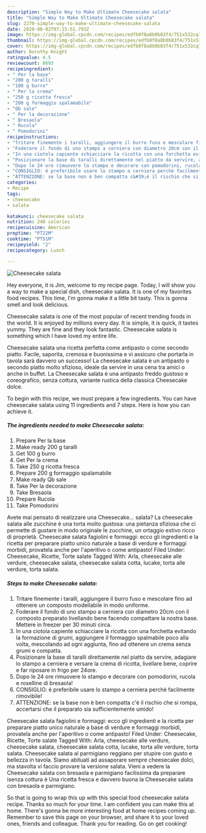 ```yaml
---
description: "Simple Way to Make Ultimate Cheesecake salata"
title: "Simple Way to Make Ultimate Cheesecake salata"
slug: 2270-simple-way-to-make-ultimate-cheesecake-salata
date: 2020-08-02T07:15:51.793Z
image: https://img-global.cpcdn.com/recipes/edfb0f8a8b0b83f4/751x532cq70/cheesecake-salata-recipe-main-photo.jpg
thumbnail: https://img-global.cpcdn.com/recipes/edfb0f8a8b0b83f4/751x532cq70/cheesecake-salata-recipe-main-photo.jpg
cover: https://img-global.cpcdn.com/recipes/edfb0f8a8b0b83f4/751x532cq70/cheesecake-salata-recipe-main-photo.jpg
author: Dorothy Knight
ratingvalue: 4.5
reviewcount: 8693
recipeingredient:
- " Per la base"
- "200 g taralli"
- "100 g burro"
- " Per la crema"
- "250 g ricotta fresca"
- "200 g formaggio spalamabile"
- "Qb sale"
- " Per la decorazione"
- " Bresaola"
- " Rucola"
- " Pomodorini"
recipeinstructions:
- "Tritare finemente i taralli, aggiungere il burro fuso e mescolare fino ad ottenere un composto modellabile in modo uniforme."
- "Foderare il fondo di uno stampo a cerniera con diametro 20cm con il composto preparato livellando bene facendo compattare la nostra base. Mettere in freezer per 30 minuti circa."
- "In una ciotola capiente schiacciare la ricotta con una forchetta evitando la formazione di grumi, aggiungere il formaggio spalmabile poco alla volta, mescolando ad ogni aggiunta, fino ad ottenere un crema senza grumi e compatta."
- "Posizionare la base di taralli direttamente nel piatto da servire, adagiare lo stampo a cerniera e versare la crema di ricotta, livellare bene, coprire e far riposare in frigo per 24ore."
- "Dopo le 24 ore rimuovere lo stampo e decorare con pomodorini, rucola e roselline di bresaola!"
- "CONSIGLIO: é preferibile usare lo stampo a cerniera perchè facilmente rimovibile!"
- "ATTENZIONE: se la base non è ben compatta c&#39;è il rischio che si rompa, accertarsi che il preparato sia sufficientemente umido!"
categories:
- Recipe
tags:
- cheesecake
- salata

katakunci: cheesecake salata 
nutrition: 240 calories
recipecuisine: American
preptime: "PT22M"
cooktime: "PT51M"
recipeyield: "2"
recipecategory: Lunch

---
```



![Cheesecake salata](https://img-global.cpcdn.com/recipes/edfb0f8a8b0b83f4/751x532cq70/cheesecake-salata-recipe-main-photo.jpg)

Hey everyone, it is Jim, welcome to my recipe page. Today, I will show you a way to make a special dish, cheesecake salata. It is one of my favorites food recipes. This time, I'm gonna make it a little bit tasty. This is gonna smell and look delicious.

Cheesecake salata is one of the most popular of recent trending foods in the world. It is enjoyed by millions every day. It is simple, it is quick, it tastes yummy. They are fine and they look fantastic. Cheesecake salata is something which I have loved my entire life.

Cheesecake salata una ricetta perfetta come antipasto o come secondo piatto. Facile, saporita, cremosa e buonissima e vi assicuro che portarla in tavola sarà davvero un successo! La cheesecake salata è un antipasto o secondo piatto molto sfizioso, ideale da servire in una cena tra amici o anche in buffet. La Cheesecake salata è una antipasto freddo gustoso e coreografico, senza cottura, variante rustica della classica Cheesecake dolce.


To begin with this recipe, we must prepare a few ingredients. You can have cheesecake salata using 11 ingredients and 7 steps. Here is how you can achieve it.

<!--inarticleads1-->

##### The ingredients needed to make Cheesecake salata:

1. Prepare  Per la base
1. Make ready 200 g taralli
1. Get 100 g burro
1. Get  Per la crema
1. Take 250 g ricotta fresca
1. Prepare 200 g formaggio spalamabile
1. Make ready Qb sale
1. Take  Per la decorazione
1. Take  Bresaola
1. Prepare  Rucola
1. Take  Pomodorini


Avete mai pensato di realizzare una Cheesecake… salata? La cheesecake salata alle zucchine è una torta molto gustosa: una pietanza sfiziosa che ci permette di gustare in modo originale le zucchine, un ortaggio estivo ricco di proprietà. Cheesecake salata fagiolini e formaggi: ecco gli ingredienti e la ricetta per preparare piatto unico naturale a base di verdure e formaggi morbidi, provatela anche per l&#39;aperitivo o come antipasto! Filed Under: Cheesecake, Ricette, Torte salate Tagged With: Arla, cheesecake alle verdure, cheesecake salata, cheesecake salata cotta, lucake, torta alle verdure, torta salata. 

<!--inarticleads2-->

##### Steps to make Cheesecake salata:

1. Tritare finemente i taralli, aggiungere il burro fuso e mescolare fino ad ottenere un composto modellabile in modo uniforme.
1. Foderare il fondo di uno stampo a cerniera con diametro 20cm con il composto preparato livellando bene facendo compattare la nostra base. Mettere in freezer per 30 minuti circa.
1. In una ciotola capiente schiacciare la ricotta con una forchetta evitando la formazione di grumi, aggiungere il formaggio spalmabile poco alla volta, mescolando ad ogni aggiunta, fino ad ottenere un crema senza grumi e compatta.
1. Posizionare la base di taralli direttamente nel piatto da servire, adagiare lo stampo a cerniera e versare la crema di ricotta, livellare bene, coprire e far riposare in frigo per 24ore.
1. Dopo le 24 ore rimuovere lo stampo e decorare con pomodorini, rucola e roselline di bresaola!
1. CONSIGLIO: é preferibile usare lo stampo a cerniera perchè facilmente rimovibile!
1. ATTENZIONE: se la base non è ben compatta c&#39;è il rischio che si rompa, accertarsi che il preparato sia sufficientemente umido!


Cheesecake salata fagiolini e formaggi: ecco gli ingredienti e la ricetta per preparare piatto unico naturale a base di verdure e formaggi morbidi, provatela anche per l&#39;aperitivo o come antipasto! Filed Under: Cheesecake, Ricette, Torte salate Tagged With: Arla, cheesecake alle verdure, cheesecake salata, cheesecake salata cotta, lucake, torta alle verdure, torta salata. Cheesecake salata al parmigiano reggiano per stupire con gusto e bellezza in tavola. Siamo abituati ad assaporare sempre cheesecake dolci, ma stavolta vi faccio provare la versione salata. Vieni a vedere la Cheesecake salata con bresaola e parmigiano facilissima da preparare isenza cottura è Una ricetta fresca e davvero buona la Cheesecake salata con bresaola e parmigiano. 

So that is going to wrap this up with this special food cheesecake salata recipe. Thanks so much for your time. I am confident you can make this at home. There's gonna be more interesting food at home recipes coming up. Remember to save this page on your browser, and share it to your loved ones, friends and colleague. Thank you for reading. Go on get cooking!
